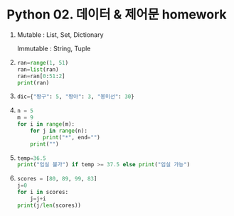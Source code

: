 # Python 02. 데이터 & 제어문 homework

1. Mutable : List, Set, Dictionary

   Immutable : String, Tuple

2. ```python
   ran=range(1, 51)
   ran=list(ran)
   ran=ran[0:51:2]
   print(ran)
   ```

3. ```python
   dic={"짱구": 5, "짱아": 3, "봉미선": 30}
   ```

4. ```python
   n = 5
   m = 9
   for i in range(m):
       for j in range(n):
           print("*", end="")
       print("")
   ```

5. ```python
   temp=36.5
   print("입실 불가") if temp >= 37.5 else print("입실 가능")
   ```

6. ```python
   scores = [80, 89, 99, 83]
   j=0
   for i in scores:
       j=j+i
   print(j/len(scores))
   ```

   